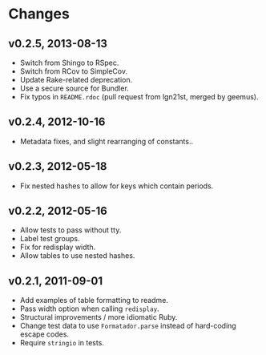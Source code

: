 # Changes

## v0.2.5, 2013-08-13

* Switch from Shingo to RSpec.
* Switch from RCov to SimpleCov.
* Update Rake-related deprecation.
* Use a secure source for Bundler.
* Fix typos in `README.rdoc` (pull request from lgn21st, merged by geemus).


## v0.2.4, 2012-10-16

* Metadata fixes, and slight rearranging of constants..


## v0.2.3, 2012-05-18

* Fix nested hashes to allow for keys which contain periods.


## v0.2.2, 2012-05-16

* Allow tests to pass without tty.
* Label test groups.
* Fix for redisplay width.
* Allow tables to use nested hashes.


## v0.2.1, 2011-09-01

* Add examples of table formatting to readme.
* Pass width option when calling `redisplay`.
* Structural improvements / more idiomatic Ruby.
* Change test data to use `Formatador.parse` instead of hard-coding escape
  codes.
* Require `stringio` in tests.
